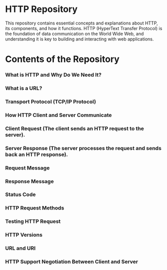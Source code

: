 # HTTP Repository

This repository contains essential concepts and explanations about HTTP, its components, and how it functions. HTTP (HyperText Transfer Protocol) is the foundation of data communication on the World Wide Web, and understanding it is key to building and interacting with web applications.

# Contents of the Repository

### What is HTTP and Why Do We Need It?
### What is a URL?
### Transport Protocol (TCP/IP Protocol)
### How HTTP Client and Server Communicate
### Client Request (The client sends an HTTP request to the server).
### Server Response (The server processes the request and sends back an HTTP response).
### Request Message
### Response Message
### Status Code
### HTTP Request Methods
### Testing HTTP Request
### HTTP Versions
### URL and URI
### HTTP Support Negotiation Between Client and Server

